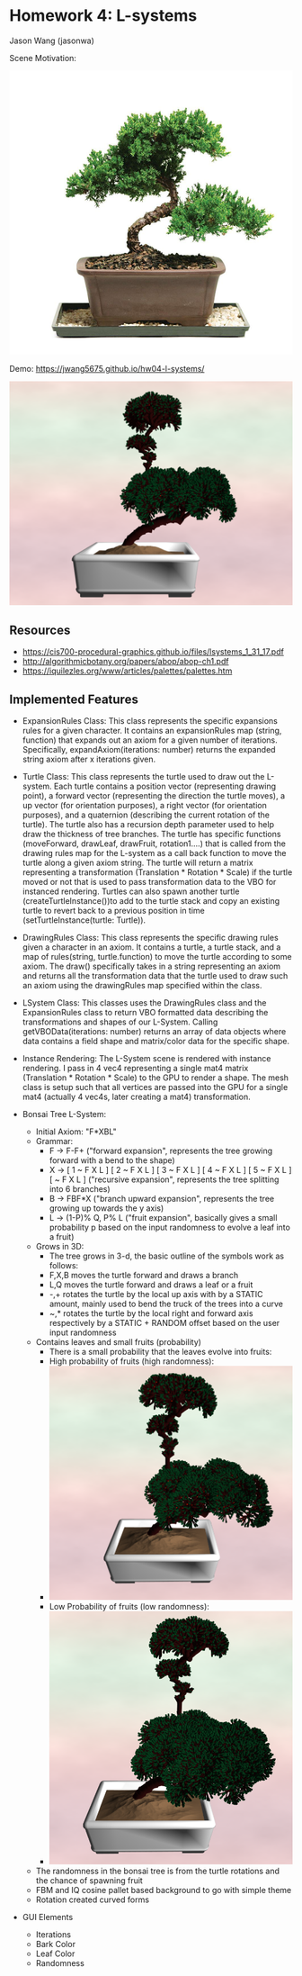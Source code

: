 # Homework 4: L-systems

Jason Wang (jasonwa)

Scene Motivation:

![](images/motivation.jpg)

Demo: https://jwang5675.github.io/hw04-l-systems/

![](images/final.png)

## Resources
- https://cis700-procedural-graphics.github.io/files/lsystems_1_31_17.pdf
- http://algorithmicbotany.org/papers/abop/abop-ch1.pdf
- https://iquilezles.org/www/articles/palettes/palettes.htm

## Implemented Features
- ExpansionRules Class: This class represents the specific expansions rules for a given character. It contains an expansionRules map (string, function) that expands out an axiom for a given number of iterations. Specifically, expandAxiom(iterations: number) returns the expanded string axiom after x iterations given.
- Turtle Class: This class represents the turtle used to draw out the L-system. Each turtle contains a position vector (representing drawing point), a forward vector (representing the direction the turtle moves), a up vector (for orientation purposes), a right vector (for orientation purposes), and a quaternion (describing the current rotation of the turtle). The turtle also has a recursion depth parameter used to help draw the thickness of tree branches. The turtle has specific functions (moveForward, drawLeaf, drawFruit, rotation1....) that is called from the drawing rules map for the L-system as a call back function to move the turtle along a given axiom string. The turtle will return a matrix representing a transformation (Translation * Rotation * Scale) if the turtle moved or not that is used to pass transformation data to the VBO for instanced rendering. Turtles can also spawn another turtle (createTurtleInstance())to add to the turtle stack and copy an existing turtle to revert back to a previous position in time (setTurtleInstance(turtle: Turtle)).
- DrawingRules Class: This class represents the specific drawing rules given a character in an axiom. It contains a turtle, a turtle stack, and a map of rules(string, turtle.function) to move the turtle according to some axiom. The draw() specifically takes in a string representing an axiom and returns all the transformation data that the turtle used to draw such an axiom using the drawingRules map specified within the class.
- LSystem Class: This classes uses the DrawingRules class and the ExpansionRules class to return VBO formatted data describing the transformations and shapes of our L-System. Calling getVBOData(iterations: number) returns an array of data objects where data contains a field shape and matrix/color data for the specific shape.

- Instance Rendering: The L-System scene is rendered with instance rendering. I pass in 4 vec4 representing a single mat4 matrix (Translation * Rotation * Scale) to the GPU to render a shape. The mesh class is setup such that all vertices are passed into the GPU for a single mat4 (actually 4 vec4s, later creating a mat4) transformation. 

- Bonsai Tree L-System:
  - Initial Axiom: "F*XBL"
  - Grammar:
    - F -> F-F+ ("forward expansion", represents the tree growing forward with a bend to the shape)
    - X -> \[ 1 ~ F X L \] \[ 2 ~ F X L \] \[ 3 ~ F X L \] \[ 4 ~ F X L \] \[ 5 ~ F X L \] \[ ~ F X L \] ("recursive expansion", represents the tree splitting into 6 branches)
    - B -> FBF*X ("branch upward expansion", represents the tree growing up towards the y axis)
    - L -> (1-P)% Q, P% L ("fruit expansion", basically gives a small probability p based on the input randomness to evolve a leaf into a fruit)
  - Grows in 3D:
    - The tree grows in 3-d, the basic outline of the symbols work as follows:
    - F,X,B moves the turtle forward and draws a branch
    - L,Q moves the turtle forward and draws a leaf or a fruit
    - -,+ rotates the turtle by the local up axis with by a STATIC amount, mainly used to bend the truck of the trees into a curve
    - ~,* rotates the turtle by the local right and forward axis respectively by a STATIC + RANDOM offset based on the user input randomness
  - Contains leaves and small fruits (probability)
    - There is a small probability that the leaves evolve into fruits:
    - High probability of fruits (high randomness):
    - ![](images/highprob.png)
    - Low Probability of fruits (low randomness):
    - ![](images/lowprob.png)
  - The randomness in the bonsai tree is from the turtle rotations and the chance of spawning fruit
  - FBM and IQ cosine pallet based background to go with simple theme
  - Rotation created curved forms

- GUI Elements
  - Iterations
  - Bark Color
  - Leaf Color
  - Randomness
